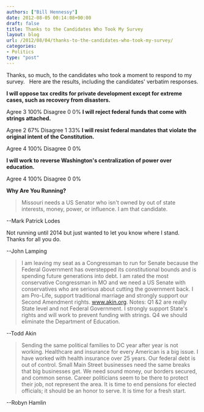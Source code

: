 ```yaml
---
authors: ["Bill Hennessy"]
date: 2012-08-05 00:14:08+00:00
draft: false
title: Thanks to the Candidates Who Took My Survey
layout: blog
url: /2012/08/04/thanks-to-the-candidates-who-took-my-survey/
categories:
- Politics
type: "post"
---
```


Thanks, so much, to the candidates who took a moment to respond to my survey.   Here are the results, including the candidates' verbatim responses.

**I will oppose tax credits for private development except for extreme cases, such as recovery from disasters.**

Agree 3 100%
Disagree 0 0%
**I will reject federal funds that come with strings attached.**

Agree 2 67%
Disagree 1 33%
**I will resist federal mandates that violate the original intent of the Constitution.**

Agree 4 100%
Disagree 0 0%

**I will work to reverse Washington's centralization of power over education.**

Agree 4 100%
Disagree 0 0%

**Why Are You Running?**


> Missouri needs a US Senator who isn't owned by out of state interests, money, power, or influence. I am that candidate.


--Mark Patrick Lodes


> 
Not running until 2014 but just wanted to let you know where I stand. Thanks for all you do.


--John Lamping


> I am leaving my seat as a Congressman to run for Senate because the Federal Government has overstepped its constitutional bounds and is spending future generations into debt. I am rated the most conservative Congressman in MO and we need a US Senate with conservatives who are serious about cutting the government back. I am Pro-Life, support traditional marriage and strongly support our Second Amendment rights. www.akin.org. Notes: Q1 &2 are really State level and not Federal Government. I strongly support State's rights and will work to prevent funding with strings. Q4 we should eliminate the Department of Education.


--Todd Akin


> Sending the same political families to DC year after year is not working. Healthcare and insurance for every American is a big issue. I have worked with health insurance over 25 years. Our federal debt is out of control. Small Main Street businesses need the same breaks that big businesses get. We need sound money, our borders secured, and common sense. Career politicians seem to be there to protect their job, not represent the area. It is time to end pensions for elected officials; it should be an honor to serve. It is time for a fresh start.


--Robyn Hamlin




